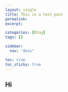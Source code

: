 ```yaml
---
layout: single
title: This is a test post
permalink:
excerpt:

categories: [Blog]
tags: []

sidebar:
  nav: "docs"

toc: true
toc_sticky: true
---
```


## Hi